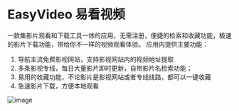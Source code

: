 # EasyVideo 易看视频

一款集影片观看和下载工具一体的应用，无需注册，便捷的检索和收藏功能，极速的影片下载功能，带给你不一样的视频观看体验。
应用内提供主要功能：
1. 导航主流免费影视网站，支持影视网站内的视频地址提取
2. 多条影视专线，每日大量影片即时更新，自带影片名检索功能；
3. 易用的收藏功能，不论影片是影视网站或者专线线路，都可以一键收藏
4. 急速影片下载，方便本地观看

![image](https://github.com/dk111222/QuickVideo/blob/master/info.png)
